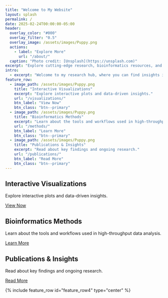 ```yaml
---
title: "Welcome to My Website"
layout: splash
permalink: /
date: 2025-02-24T00:00:00-05:00
header:
  overlay_color: "#000"
  overlay_filter: "0.5"
  overlay_image: /assets/images/Puppy.png
  actions:
    - label: "Explore More"
      url: "/about/"
  caption: "Photo credit: [Unsplash](https://unsplash.com)"
excerpt: "Explore cutting-edge research, bioinformatics resources, and interactive data visualization tools."
intro:
  - excerpt: "Welcome to my research hub, where you can find insights into bioinformatics, single-cell RNA sequencing, and more."
feature_row:
  - image_path: /assets/images/Puppy.png
    title: "Interactive Visualizations"
    excerpt: "Explore interactive plots and data-driven insights."
    url: "/visualizations/"
    btn_label: "View Now"
    btn_class: "btn--primary"
  - image_path: /assets/images/Puppy.png
    title: "Bioinformatics Methods"
    excerpt: "Learn about the tools and workflows used in high-throughput data analysis."
    url: "/methods/"
    btn_label: "Learn More"
    btn_class: "btn--primary"
  - image_path: /assets/images/Puppy.png
    title: "Publications & Insights"
    excerpt: "Read about key findings and ongoing research."
    url: "/publications/"
    btn_label: "Read More"
    btn_class: "btn--primary"
---
```


<div class="feature-row">
  <div>
    <h2>Interactive Visualizations</h2>
    <p>Explore interactive plots and data-driven insights.</p>
    <a href="/visualizations/" class="btn btn--primary">View Now</a>
  </div>
  <div>
    <h2>Bioinformatics Methods</h2>
    <p>Learn about the tools and workflows used in high-throughput data analysis.</p>
    <a href="/methods/" class="btn btn--primary">Learn More</a>
  </div>
  <div>
    <h2>Publications & Insights</h2>
    <p>Read about key findings and ongoing research.</p>
    <a href="/publications/" class="btn btn--primary">Read More</a>
  </div>
</div>

{% include feature_row id="feature_row4" type="center" %}
